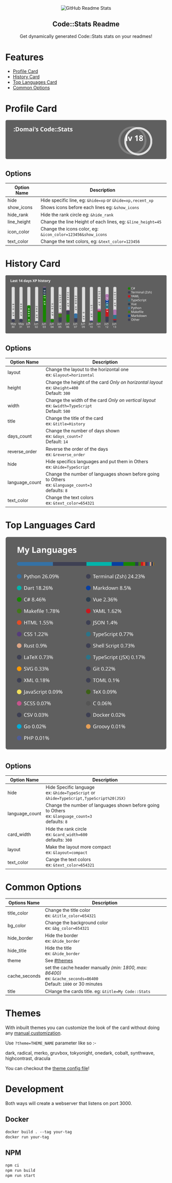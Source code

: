 <p align="center">
 <img width="100px" src="https://raw.githubusercontent.com/domai-tb/codestats-readme/master/.github/logo.svg" align="center" alt="GitHub Readme Stats" />
 <h2 align="center">Code::Stats Readme</h2>
 <p align="center">Get dynamically generated Code::Stats stats on your readmes!</p>
</p>

# Features

- [Profile Card](#profile-card)
- [History Card](#history-card)
- [Top Languages Card](#top-languages-card)
- [Common Options](#common-options)

# Profile Card

![](./assets/profile.svg)

## Options

| Option Name | Description                                                 |
| ----------- | ----------------------------------------------------------- |
| hide        | Hide specific line, eg: `&hide=xp` or `&hide=xp,recent_xp`  |
| show_icons  | Shows icons before each lines eg: `&show_icons`             |
| hide_rank   | Hide the rank circle eg: `&hide_rank`                       |
| line_height | Change the line Height of each lines, eg: `&line_height=45` |
| icon_color  | Change the icons color, eg: `&icon_color=123456&show_icons` |
| text_color  | Change the text colors, eg: `&text_color=123456`            |

# History Card

![](./assets/history.svg)

## Options

| Option Name    | Description                                                                                                 |
| -------------- | ----------------------------------------------------------------------------------------------------------- |
| layout         | Change the layout to the horizontal one<br />ex: `&layout=horizontal`                                       |
| height         | Change the height of the card _Only on horizontal layout_<br />ex: `&height=400`<br />Default: `300`        |
| width          | Change the width of the card _Only on vertical layout_<br />ex: `&width=TypeScript`<br />Default: `500`     |
| title          | Change the title of the card<br />ex: `&title=History`                                                      |
| days_count     | Change the number of days shown<br />ex: `&days_count=7` <br />Default: `14`                                |
| reverse_order  | Reverse the order of the days<br />ex: `&reverse_order`                                                     |
| hide           | Hide specifics languages and put them in Others<br />ex: `&hide=TypeScript`                                 |
| language_count | Change the number of languages shown before going to Others<br />ex: `&language_count=3`<br />defaults: `8` |
| text_color     | Change the text colors<br />ex: `&text_color=654321`                                                        |

# Top Languages Card

![](./assets/toplang.svg)

## Options

| Option Name    | Description                                                                                                 |
| -------------- | ----------------------------------------------------------------------------------------------------------- |
| hide           | Hide Specific language<br />ex: `&hide=TypeScript` or `&hide=TypeScript,TypeScript%20(JSX)`                 |
| language_count | Change the number of languages shown before going to Others<br />ex: `&language_count=3`<br />defaults: `8` |
| card_width     | Hide the rank circle<br />ex: `&card_width=600`<br />defaults: `300`                                        |
| layout         | Make the layout more compact<br />ex: `&layout=compact`                                                     |
| text_color     | Cange the text colors<br />ex: `&text_color=654321`                                                        |


# Common Options

| Options Name  | Description                                                                                                                |
| ------------- | -------------------------------------------------------------------------------------------------------------------------- |
| title_color   | Change the title color<br />ex: `&title_color=654321`                                                                      |
| bg_color      | Change the background color<br />ex: `&bg_color=654321`                                                                    |
| hide_border   | Hide the border<br />ex: `&hide_border`                                                                                    |
| hide_title    | Hide the title<br />ex: `&hide_border`                                                                                     |
| theme         | See [#themes](Themes)                                                                                                      |
| cache_seconds | set the cache header manually _(min: 1800, max: 86400)_<br />ex: `&cache_seconds=86400`<br />Default: `1800` or 30 minutes |
| title         | CHange the cards title. eg: `&title=My Code::Stats`                                                                        |

# Themes

With inbuilt themes you can customize the look of the card without doing any [manual customization](#customization).

Use `?theme=THEME_NAME` parameter like so :-

dark, radical, merko, gruvbox, tokyonight, onedark, cobalt, synthwave, highcontrast, dracula

You can checkout the [theme config file](./themes/index.js)!

# Development

Both ways will create a webserver that listens on port 3000.

## Docker

```shell
docker build . --tag your-tag
docker run your-tag
```

## NPM

```shell
npm ci
npm run build
npm run start
```
